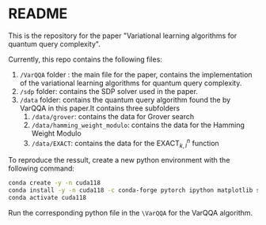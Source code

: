 # README

This is the repository for the paper "Variational learning algorithms for quantum query complexity". 


Currently, this repo contains the following files:

1. `/VarQQA` folder : the main file for the paper, contains the implementation of the variational learning algorithms for quantum query complexity.
2.  `/sdp` folder: contains the SDP solver used in the paper.
3.  `/data` folder: contains the quantum query algorithm found the by VarQQA in this paper.It contains three subfolders 
    1.  `/data/grover`: contains the data for Grover search
    2. `/data/hamming_weight_modulo`: contains the data for the Hamming Weight Modulo  
    3.  `/data/EXACT`: contains the data for the $\mathrm{EXACT}_{k,l}^n$  function

To reproduce the ressult, create a new python environment with the following command:
```bash
conda create -y -n cuda118
conda install -y -n cuda118 -c conda-forge pytorch ipython matplotlib scipy tqdm cvxpy
conda activate cuda118
```
Run the corresponding python file in the `\VarQQA` for the VarQQA algorithm.
